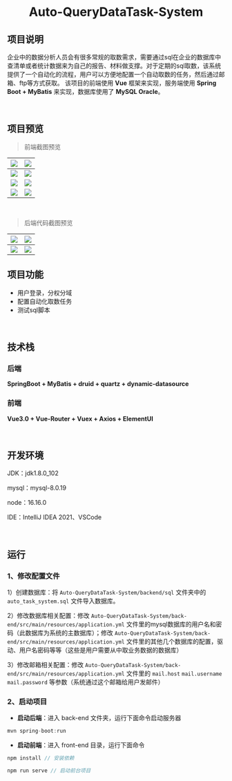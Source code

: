 <h1 align="center">Auto-QueryDataTask-System</h1>

## 项目说明
企业中的数据分析人员会有很多常规的取数需求，需要通过sql在企业的数据库中查清单或者统计数据来为自己的报告、材料做支撑。对于定期的sql取数，该系统提供了一个自动化的流程，用户可以方便地配置一个自动取数的任务，然后通过邮箱、ftp等方式获取。
该项目的前端使用 **Vue** 框架来实现，服务端使用 **Spring Boot + MyBatis** 来实现，数据库使用了 **MySQL Oracle**。

<br/>

## 项目预览

> 前端截图预览

|![](https://github.com/Yin-Zhuoyue/Auto-QueryDataTask-System/blob/main/img/preview1.png)   | ![](https://github.com/Yin-Zhuoyue/Auto-QueryDataTask-System/blob/main/img/preview2.png)  |
|---|---|
|![](https://github.com/Yin-Zhuoyue/Auto-QueryDataTask-System/blob/main/img/preview3.png)   |  ![](https://github.com/Yin-Zhuoyue/Auto-QueryDataTask-System/blob/main/img/preview4.png) |
|![](https://github.com/Yin-Zhuoyue/Auto-QueryDataTask-System/blob/main/img/preview5.png)   | ![](https://github.com/Yin-Zhuoyue/Auto-QueryDataTask-System/blob/main/img/preview6.png)  |
|![](https://github.com/Yin-Zhuoyue/Auto-QueryDataTask-System/blob/main/img/preview7.png)   |  ![](https://github.com/Yin-Zhuoyue/Auto-QueryDataTask-System/blob/main/img/preview8.png) |
<br/>


> 后端代码截图预览

|![](https://github.com/Yin-Zhuoyue/Auto-QueryDataTask-System/blob/main/img/preview9.png)   | ![](https://github.com/Yin-Zhuoyue/Auto-QueryDataTask-System/blob/main/img/preview10.png)  |
|---|---|
|![](https://github.com/Yin-Zhuoyue/Auto-QueryDataTask-System/blob/main/img/preview11.png)   |  ![](https://github.com/Yin-Zhuoyue/Auto-QueryDataTask-System/blob/main/img/preview12.png) |


## 项目功能

- 用户登录，分权分域
- 配置自动化取数任务
- 测试sql脚本

<br/>

## 技术栈

### 后端

**SpringBoot + MyBatis + druid + quartz + dynamic-datasource**

### 前端

**Vue3.0 + Vue-Router + Vuex + Axios + ElementUI**

<br/>

## 开发环境

JDK：jdk1.8.0_102

mysql：mysql-8.0.19

node：16.16.0

IDE：IntelliJ IDEA 2021、VSCode


<br/>

## 运行

### 1、修改配置文件

1）创建数据库：将 `Auto-QueryDataTask-System/backend/sql` 文件夹中的 `auto_task_system.sql` 文件导入数据库。

2）修改数据库相关配置：修改 `Auto-QueryDataTask-System/back-end/src/main/resources/application.yml` 文件里的mysql数据库的用户名和密码（此数据库为系统的主数据库）；修改 `Auto-QueryDataTask-System/back-end/src/main/resources/application.yml` 文件里的其他几个数据库的配置，驱动、用户名密码等等（这些是用户需要从中取业务数据的数据库）

3）修改邮箱相关配置：修改 `Auto-QueryDataTask-System/back-end/src/main/resources/application.yml` 文件里的 `mail.host` `mail.username` `mail.password` 等参数（系统通过这个邮箱给用户发邮件）

### 2、启动项目

- **启动后端**：进入 back-end 文件夹，运行下面命令启动服务器
```js
mvn spring-boot:run
```
- **启动前端**：进入 front-end 目录，运行下面命令

```js
npm install // 安装依赖

npm run serve // 启动前台项目
```
